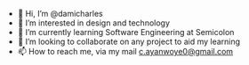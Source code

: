- 👋 Hi, I’m @damicharles
- 👀 I’m interested in design and technology
- 🌱 I’m currently learning Software Engineering at Semicolon
- 💞️ I’m looking to collaborate on any project to aid my learning
- 📫 How to reach me, via my mail c.ayanwoye0@gmail.com

<!---
damicharles/damicharles is a ✨ special ✨ repository because its `README.md` (this file) appears on your GitHub profile.
You can click the Preview link to take a look at your changes.
--->
